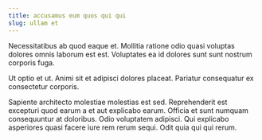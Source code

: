 ```yaml
---
title: accusamus eum quos qui qui
slug: ullam et
---
```


Necessitatibus ab quod eaque et. Mollitia ratione odio quasi voluptas dolores omnis laborum est est. Voluptates ea id dolores sunt sunt nostrum corporis fuga.

Ut optio et ut. Animi sit et adipisci dolores placeat. Pariatur consequatur ex consectetur corporis.

Sapiente architecto molestiae molestias est sed. Reprehenderit est excepturi quod earum a et aut explicabo earum. Officia et sunt numquam consequuntur at doloribus. Odio voluptatem adipisci. Qui explicabo asperiores quasi facere iure rem rerum sequi. Odit quia qui qui rerum.
